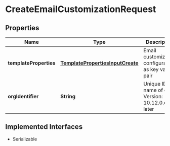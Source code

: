 

# CreateEmailCustomizationRequest


## Properties

| Name | Type | Description | Notes |
|------------ | ------------- | ------------- | -------------|
|**templateProperties** | [**TemplatePropertiesInputCreate**](TemplatePropertiesInputCreate.md) | Email customization configuration as key value pair |  |
|**orgIdentifier** | **String** | Unique ID or name of org    Version: 10.12.0.cl or later  |  [optional] |


## Implemented Interfaces

* Serializable


